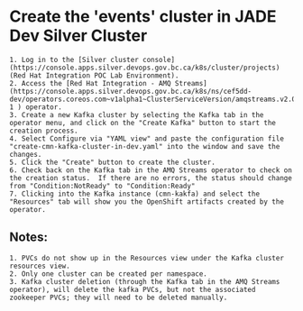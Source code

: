 # Create the 'events' cluster in JADE Dev Silver Cluster

    1. Log in to the [Silver cluster console](https://console.apps.silver.devops.gov.bc.ca/k8s/cluster/projects) (Red Hat Integration POC Lab Environment).
    2. Access the [Red Hat Integration - AMQ Streams](https://console.apps.silver.devops.gov.bc.ca/k8s/ns/cef5dd-dev/operators.coreos.com~v1alpha1~ClusterServiceVersion/amqstreams.v2.0.1-1 ) operator.
    3. Create a new Kafka cluster by selecting the Kafka tab in the operator menu, and click on the "Create Kafka" button to start the creation process.
    4. Select Configure via "YAML view" and paste the configuration file "create-cmn-kafka-cluster-in-dev.yaml" into the window and save the changes.
    5. Click the "Create" button to create the cluster.
    6. Check back on the Kafka tab in the AMQ Streams operator to check on the creation status.  If there are no errors, the status should change from "Condition:NotReady" to "Condition:Ready"
    7. Clicking into the Kafka instance (cmn-kakfa) and select the "Resources" tab will show you the OpenShift artifacts created by the operator.

## Notes: 
    1. PVCs do not show up in the Resources view under the Kafka cluster resources view.
    2. Only one cluster can be created per namespace.
    3. Kafka cluster deletion (through the Kafka tab in the AMQ Streams operator), will delete the kafka PVCs, but not the associated zookeeper PVCs; they will need to be deleted manually.